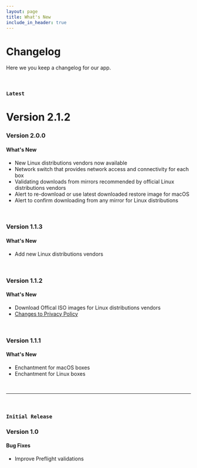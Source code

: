 ```yaml
---
layout: page
title: What's New
include_in_header: true
---
```


# Changelog
Here we you keep a changelog for our app.


<br>

### `Latest`
# **Version 2.1.2**

### **Version 2.0.0**

#### What's New
- New Linux distributions vendors now available
- Network switch that provides network access and connectivity for each box
- Validating downloads from mirrors recommended by official Linux distributions vendors
- Alert to re-download or use latest downloaded restore image for macOS
- Alert to confirm downloading from any mirror for Linux distributions


<br>

### **Version 1.1.3**

#### What's New
- Add new Linux distributions vendors

<br>

### **Version 1.1.2**

#### What's New
- Download Offical ISO images for Linux distributions vendors
- [Changes to Privacy Policy](/privacypolicy)

<br>

### **Version 1.1.1**

#### What's New
- Enchantment  for macOS boxes
- Enchantment  for Linux boxes

<br>

________
<br>

### `Initial Release`
### **Version 1.0**

#### Bug Fixes
- Improve Preflight validations

<br>

